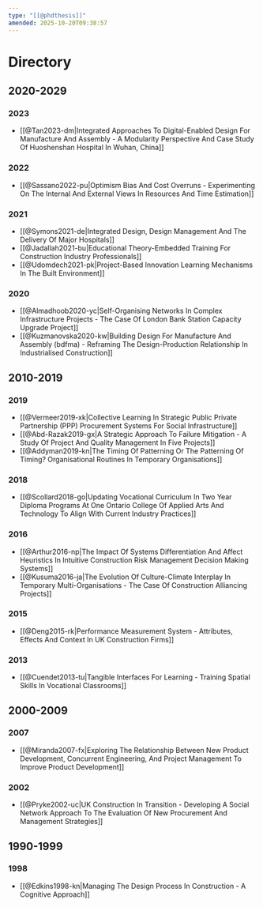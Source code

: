```yaml
---
type: "[[@phdthesis]]"
amended: 2025-10-20T09:38:57
---
```


# Directory
## 2020-2029
### 2023
- [[@Tan2023-dm|Integrated Approaches To Digital-Enabled Design For Manufacture And Assembly - A Modularity Perspective And Case Study Of Huoshenshan Hospital In Wuhan, China]]
### 2022
- [[@Sassano2022-pu|Optimism Bias And Cost Overruns - Experimenting On The Internal And External Views In Resources And Time Estimation]]
### 2021
- [[@Symons2021-de|Integrated Design, Design Management And The Delivery Of Major Hospitals]]
- [[@Jadallah2021-bu|Educational Theory-Embedded Training For Construction Industry Professionals]]
- [[@Udomdech2021-pk|Project-Based Innovation Learning Mechanisms In The Built Environment]]
### 2020
- [[@Almadhoob2020-yc|Self-Organising Networks In Complex Infrastructure Projects - The Case Of London Bank Station Capacity Upgrade Project]]
- [[@Kuzmanovska2020-kw|Building Design For Manufacture And Assembly (bdfma) - Reframing The Design-Production Relationship In Industrialised Construction]]
## 2010-2019
### 2019
- [[@Vermeer2019-xk|Collective Learning In Strategic Public Private Partnership (PPP) Procurement Systems For Social Infrastructure]]
- [[@Abd-Razak2019-gx|A Strategic Approach To Failure Mitigation - A Study Of Project And Quality Management In Five Projects]]
- [[@Addyman2019-kn|The Timing Of Patterning Or The Patterning Of Timing? Organisational Routines In Temporary Organisations]]
### 2018
- [[@Scollard2018-go|Updating Vocational Curriculum In Two Year Diploma Programs At One Ontario College Of Applied Arts And Technology To Align With Current Industry Practices]]
### 2016
- [[@Arthur2016-np|The Impact Of Systems Differentiation And Affect Heuristics In Intuitive Construction Risk Management Decision Making Systems]]
- [[@Kusuma2016-ja|The Evolution Of Culture-Climate Interplay In Temporary Multi-Organisations - The Case Of Construction Alliancing Projects]]
### 2015
- [[@Deng2015-rk|Performance Measurement System - Attributes, Effects And Context In UK Construction Firms]]
### 2013
- [[@Cuendet2013-tu|Tangible Interfaces For Learning - Training Spatial Skills In Vocational Classrooms]]
## 2000-2009
### 2007
- [[@Miranda2007-fx|Exploring The Relationship Between New Product Development, Concurrent Engineering, And Project Management To Improve Product Development]]
### 2002
- [[@Pryke2002-uc|UK Construction In Transition - Developing A Social Network Approach To The Evaluation Of New Procurement And Management Strategies]]
## 1990-1999
### 1998
- [[@Edkins1998-kn|Managing The Design Process In Construction - A Cognitive Approach]]
